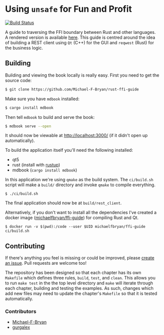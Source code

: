 # Using `unsafe` for Fun and Profit


[![Build Status](https://travis-ci.org/Michael-F-Bryan/rust-ffi-guide.svg?branch=master)](https://travis-ci.org/Michael-F-Bryan/rust-ffi-guide)

A guide to traversing the FFI boundary between Rust and other languages. A
rendered version is available [here][gh-pages]. This guide is centred around the
idea of building a REST client using `Qt` (C++) for the GUI and `reqwest` (Rust)
for the business logic.


## Building

Building and viewing the book locally is really easy. First you need to get the
source code:

```bash
$ git clone https://github.com/Michael-F-Bryan/rust-ffi-guide
```

Make sure you have `mdbook` installed:

```bash
$ cargo install mdbook
```

Then tell `mdbook` to build and serve the book:

```bash
$ mdbook serve --open
```

It should now be viewable at [http://localhost:3000/](http://localhost:3000/) 
(if it didn't open up automatically).

To build the application itself you'll need the following installed:

- qt5
- rust (install with [rustup])
- mdbook (`cargo install mdbook`)

In this application we're using `qmake` as the build system. The
`ci/build.sh` script will make a `build/` directory and invoke `qmake` to 
compile everything.

```
$ ./ci/build.sh
```

The final application should now be at `build/rest_client`.

Alternatively, if you don't want to install all the dependencies I've created a
docker image ([michaelfbryan/ffi-guide][docker]) for compiling Rust and Qt.

```
$ docker run -v $(pwd):/code --user $UID michaelfbryan/ffi-guide ci/build.sh
```


## Contributing

If there's anything you feel is missing or could be
improved, please [create an issue][issues]. Pull requests are welcome too!

The repository has been designed so that each chapter has its own `Makefile`
which defines three rules, `build`, `test`, and `clean`. This allows you to run 
`make test` in the the top level directory and `make` will iterate through each
chapter, building and testing the examples. As such, changes which add new
files may need to update the chapter's `Makefile` so that it is tested
automatically.


### Contributors

- [Michael-F-Bryan](https://github.com/Michael-F-Bryan)
- [gurgalex](https://github.com/gurgalex)


[gh-pages]: https://michael-f-bryan.github.io/rust-ffi-guide/
[issues]: https://github.com/Michael-F-Bryan/rust-ffi-guide/issues/new
[rustup]: https://rustup.rs/
[docker]: https://hub.docker.com/r/michaelfbryan/ffi-guide/